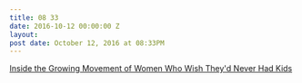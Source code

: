 ```yaml
---
title: 08 33
date: 2016-10-12 00:00:00 Z
layout: 
post date: October 12, 2016 at 08:33PM
---
```


[Inside the Growing Movement of Women Who Wish They'd Never Had Kids](http://www.marieclaire.com/culture/a22189/i-regret-having-kids/) 
 
